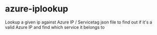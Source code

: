 # azure-iplookup
Lookup a given ip against Azure IP / Servicetag json file to find out if it's a valid Azure IP and find which service it belongs to
